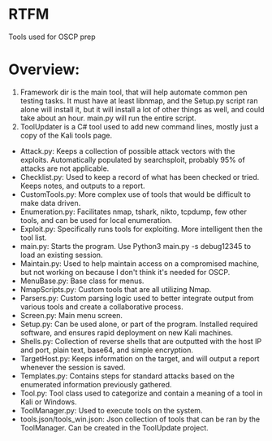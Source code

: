 # RTFM
Tools used for OSCP prep

# Overview:
1. Framework dir is the main tool, that will help automate common pen testing tasks.  It must have at least libnmap, and the Setup.py script ran alone will install it, but it will install a lot of other things as well, and could take about an hour.  main.py will run the entire script.
2. ToolUpdater is a C# tool used to add new command lines, mostly just a copy of the Kali tools page.

- Attack.py: Keeps a collection of possible attack vectors with the exploits.  Automatically populated by searchsploit, probably 95% of attacks are not applicable.
- Checklist.py: Used to keep a record of what has been checked or tried.  Keeps notes, and outputs to a report.
- CustomTools.py: More complex use of tools that would be difficult to make data driven.
- Enumeration.py: Facilitates nmap, tshark, nikto, tcpdump, few other tools, and can be used for local enumeration.
- Exploit.py: Specifically runs tools for exploiting.  More intelligent then the tool list.
- main.py: Starts the program.  Use Python3 main.py -s debug12345 to load an existing session.
- Maintain.py: Used to help maintain access on a compromised machine, but not working on because I don't think it's needed for OSCP.
- MenuBase.py: Base class for menus.
- NmapScripts.py: Custom tools that are all utilizing Nmap.
- Parsers.py: Custom parsing logic used to better integrate output from various tools and create a collaborative process.
- Screen.py: Main menu screen.
- Setup.py: Can be used alone, or part of the program.  Installed required software, and ensures rapid deployment on new Kali machines.
- Shells.py: Collection of reverse shells that are outputted with the host IP and port, plain text, base64, and simple encryption.
- TargetHost.py: Keeps information on the target, and will output a report whenever the session is saved.
- Templates.py: Contains steps for standard attacks based on the enumerated information previously gathered.
- Tool.py: Tool class used to categorize and contain a meaning of a tool in Kali or Windows.
- ToolManager.py: Used to execute tools on the system.
- tools.json/tools_win.json: Json collection of tools that can be ran by the ToolManager.  Can be created in the ToolUpdate project.
